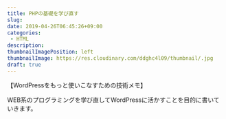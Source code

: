 ```yaml
---
title: PHPの基礎を学び直す
slug: 
date: 2019-04-26T06:45:26+09:00
categories: 
 - HTML
description: 
thumbnailImagePosition: left
thumbnailImage: https://res.cloudinary.com/ddghc4l09/thumbnail/.jpg
draft: true
---
```


<!--more-->

【WordPressをもっと使いこなすための技術メモ】

WEB系のプログラミングを学び直してWordPressに活かすことを目的に書いていきます。

&nbsp;

&nbsp;

&nbsp;
